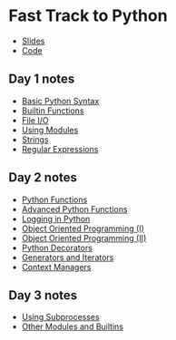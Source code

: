 # Fast Track to Python

- [Slides][slides]
- [Code][code]

## Day 1 notes

- [Basic Python Syntax][01-basic-syntax]
- [Builtin Functions][02-builtins]
- [File I/O][03-fileio]
- [Using Modules][04-modules]
- [Strings][05-strings]
- [Regular Expressions][06-regex]

## Day 2 notes

- [Python Functions][07-functions]
- [Advanced Python Functions][08-advanced-functions]
- [Logging in Python][09-logging]
- [Object Oriented Programming (I)][10-oop1]
- [Object Oriented Programming (II)][11-oop2]
- [Python Decorators][12-decorators]
- [Generators and Iterators][13-generators]
- [Context Managers][14-context]

## Day 3 notes
- [Using Subprocesses][17-subprocess]
- [Other Modules and Builtins][20-moremods]

[slides]: ./FastTrackToPython.pdf
[code]: ./code/fasttracktopython/
[01-basic-syntax]: ./01-BasicPythonSyntax.html
[02-builtins]: ./02-Builtins.html
[03-fileio]: ./03-FileIO.html
[04-modules]: ./04-UsingModules.html
[05-strings]: ./05-Strings.html
[06-regex]: ./06-Regex.html
[07-functions]: ./07-Functions.html
[08-advanced-functions]: ./08-AdvancedFunctions.html
[09-logging]: ./09-Logging.html
[10-oop1]: ./10-OOP1.html
[11-oop2]: ./11-OOP2.html
[12-decorators]: ./12-Decorators.html
[13-generators]: ./13-GeneratorsAndIterators.html
[14-context]: ./14-ContextManagers.html
[17-subprocess]: ./17-Subprocess.html
[20-moremods]: ./20-MoreModules.html
